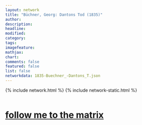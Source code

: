 ```yaml
---
layout: network
title: "Büchner, Georg: Dantons Tod (1835)"
author:
description:
headline:
modified:
category:
tags: 
imagefeature: 
mathjax: 
chart: 
comments: false
featured: false
list: false
networkdata: 1835-Buechner_-Dantons_T.json
---
```

{% include network.html %}
{% include network-static.html %}
<div class="row">
  <div class="small-5 small-centered columns"><a href="/matrix85"><h1>follow me to the matrix</h1></a>
</div>
</div>
